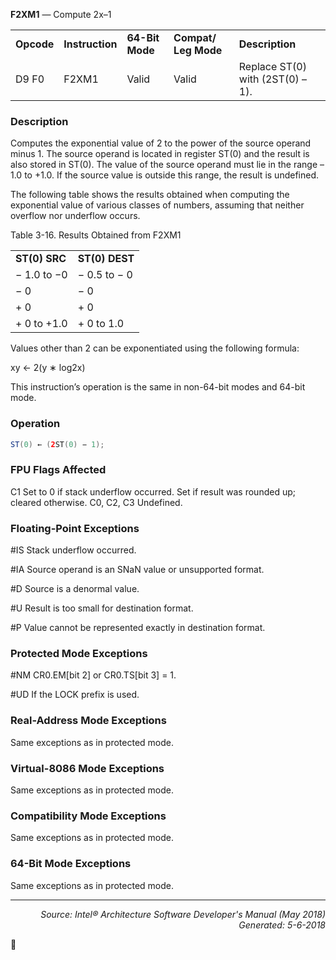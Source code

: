 <b>F2XM1</b> — Compute 2x–1
<table>
	<tr>
		<td><b>Opcode</b></td>
		<td><b>Instruction</b></td>
		<td><b>64-Bit Mode</b></td>
		<td><b>Compat/ Leg Mode</b></td>
		<td><b>Description</b></td>
	</tr>
	<tr>
		<td>D9 F0</td>
		<td>F2XM1</td>
		<td>Valid</td>
		<td>Valid</td>
		<td>Replace ST(0) with (2ST(0) – 1).</td>
	</tr>
</table>


### Description
Computes the exponential value of 2 to the power of the source operand minus 1. The source operand is located in
register ST(0) and the result is also stored in ST(0). The value of the source operand must lie in the range –1.0 to
+1.0. If the source value is outside this range, the result is undefined.

The following table shows the results obtained when computing the exponential value of various classes of
numbers, assuming that neither overflow nor underflow occurs.

Table 3-16.  Results Obtained from F2XM1
<table>
	<tr>
		<td><b>ST(0) SRC</b></td>
		<td><b>ST(0) DEST</b></td>
	</tr>
	<tr>
		<td>− 1.0 to −0</td>
		<td>− 0.5 to − 0</td>
	</tr>
	<tr>
		<td>− 0</td>
		<td>− 0</td>
	</tr>
	<tr>
		<td>+ 0</td>
		<td>+ 0</td>
	</tr>
	<tr>
		<td>+ 0 to +1.0</td>
		<td>+ 0 to 1.0</td>
	</tr>
</table>

Values other than 2 can be exponentiated using the following formula:

xy ← 2(y ∗ log2x)

This instruction’s operation is the same in non-64-bit modes and 64-bit mode.

### Operation

```java
ST(0) ← (2ST(0) − 1);
```
### FPU Flags Affected

C1
Set to 0 if stack underflow occurred.
Set if result was rounded up; cleared otherwise.
C0, C2, C3
Undefined.

### Floating-Point Exceptions

<p>#IS
Stack underflow occurred.
<p>#IA
Source operand is an SNaN value or unsupported format.
<p>#D
Source is a denormal value.
<p>#U
Result is too small for destination format.
<p>#P
Value cannot be represented exactly in destination format.

### Protected Mode Exceptions

<p>#NM
CR0.EM[bit 2] or CR0.TS[bit 3] = 1.
<p>#UD
If the LOCK prefix is used.

### Real-Address Mode Exceptions

Same exceptions as in protected mode.

### Virtual-8086 Mode Exceptions

Same exceptions as in protected mode.

### Compatibility Mode Exceptions
Same exceptions as in protected mode.

### 64-Bit Mode Exceptions

Same exceptions as in protected mode.

 --- 
<p align="right"><i>Source: Intel® Architecture Software Developer's Manual (May 2018)<br>Generated: 5-6-2018</i></p>
